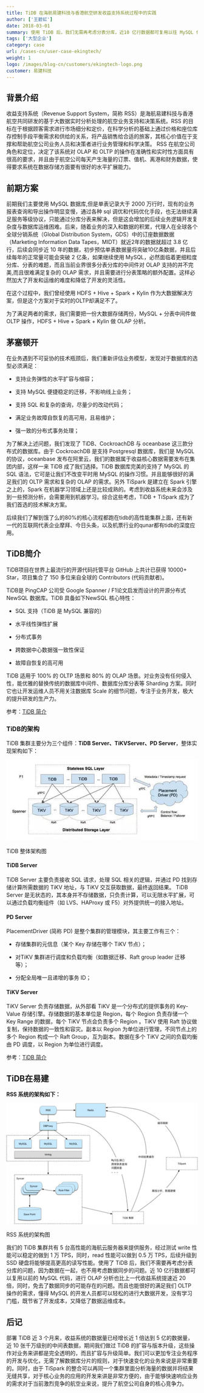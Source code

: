 ```yaml
---
title: TiDB 在海航易建科技与香港航空研发收益支持系统过程中的实践
author: ['王碧虹']
date: 2018-03-01
summary: 使用 TiDB 后，我们无需再考虑分表分库，近10 亿行数据都可复用以往 MySQL 代码，进行 OLAP 分析比上一代收益系统提速近 20 倍，还免去了数据同步可能存在的问题。
tags: ['大型企业']
category: case
url: /cases-cn/user-case-ekingtech/
weight: 1
logo: /images/blog-cn/customers/ekingtech-logo.png
customer: 易建科技
---
```



## 背景介绍

收益支持系统（Revenue Support System，简称 RSS）是海航易建科技与香港航空共同研发的基于大数据实时分析处理的航空业务支持和决策系统。RSS 的目标在于根据顾客需求进行市场细分和定价，在科学分析的基础上通过价格和座位库存控制手段平衡需求和供给的关系，将产品销售给合适的旅客，其核心价值在于支撑和帮助航空公司业务人员和决策者进行业务管理和科学决策。 RSS 在航空公司角色和定位，决定了该系统对 OLAP 和 OLTP 的操作在准确性和实时性方面具有很高的要求，并且由于航空公司每天产生海量的订票、值机、离港和财务数据，使得要求系统在数据存储方面要有很好的水平扩展能力。


## 前期方案

前期我们主要使用 MySQL 数据库,但是单表记录大于 2000 万行时，现有的业务报表查询和导出操作明显变慢，通过各种 sql 调优和代码优化手段，也无法继续满足服务等级协议，只能通过分库分表来解决，但是这会增加的后续业务逻辑开发复杂度与数据库运维困难。后来，随着业务的深入和数据的积累，代理人在全球各个全球分销系统（Global Distribution System，GDS）中的订座数据数据（Marketing Information Data Tapes，MIDT）就近2年的数据就超过 3.8 亿行，后续会同步近 10 年的数据，初步预估单表数据量将突破10亿条数据，并且后续每年的正常量可能会突破 2 亿条，如果继续使用 MySQL，必然面临着更细粒度分库、分表的难题，而且当前业界很多分表分库的中间件对 OLAP 支持的并不完美,而且很难满足复杂的 OLAP 需求，并且需要进行分表策略的额外配置。这样必然加大了开发和运维的难度和降低了开发的灵活性。

在这个过程中，我们曾经使用 HDFS + Hive + Spark + Kylin 作为大数据解决方案，但是这个方案对于实时的OLTP却满足不了。

为了满足两者的需求，我们需要把一份大数据存储两份，MySQL + 分表中间件做 OLTP 操作，HDFS + Hive + Spark + Kylin 做 OLAP 分析。

## 茅塞顿开

在业务遇到不可妥协的技术瓶颈后，我们重新评估业务模型，发现对于数据库的选型必须满足：

* 支持业务弹性的水平扩容与缩容；

* 支持 MySQL 便捷稳定的迁移，不影响线上业务；

* 支持 SQL 和复杂的查询，尽量少的改动代码；

* 满足业务故障自恢复的高可用，且易维护；

* 强一致的分布式事务处理；

为了解决上述问题，我们发现了 TiDB、CockroachDB 与 oceanbase 这三款分布式的数据库。由于 CockroachDB 是支持 Postgresql 数据库，我们是 MySQL 的协议，oceanbase 发布在阿里云，我们的数据属于收益核心数据需要发布在集团内部，这样一来 TiDB 成了我们选择。TiDB 数据库完美的支持了 MySQL 的 SQL 语法，它可是让我们不改变平时用 MySQL 的操作习惯。并且能够很好的满足我们的 OLTP 需求和复杂的 OLAP 的需求。另外 TiSpark 是建立在 Spark 引擎之上的，Spark 在机器学习领域上还是比较成熟的。考虑到收益系统未来会涉及到一些预测分析，会需要用到机器学习。综合这些考虑，TiDB + TiSpark 成为了我们首选的技术解决方案。

后续我们了解到饿了么的80%的核心流程都跑在tidb的高性能集群上面，还有新一代的互联网代表企业摩拜、今日头条，以及机票行业的qunar都有tidb的深度应用。


## TiDB简介

TiDB项目在世界上最流行的开源代码托管平台 GitHub 上共计已获得 10000+ Star，项目集合了 150 多位来自全球的 Contributors (代码贡献者)。

TiDB是 PingCAP 公司受 Google Spanner / F1论文启发而设计的开源分布式 NewSQL 数据库。TiDB 具备如下NewSQL 核心特性：

* SQL 支持（TiDB 是 MySQL 兼容的）

* 水平线性弹性扩展

* 分布式事务

* 跨数据中心数据强一致性保证

* 故障自恢复的高可用

TiDB 适用于 100% 的 OLTP 场景和 80% 的 OLAP 场景。对业务没有任何侵入性，能优雅的替换传统的数据库中间件、数据库分库分表等 Sharding 方案。同时它也让开发运维人员不用关注数据库 Scale 的细节问题，专注于业务开发，极大的提升研发的生产力。

参考：[TiDB 简介](https://pingcap.com/docs-cn/v3.0/overview/)

### TiDB的架构

TiDB 集群主要分为三个组件：**TiDB Server、TiKVServer、PD Server**，整体实现架构如下：

![](media/user-case-ekingtech/1.jpeg)

<div class="caption-center">TiDB 整体架构图</div>

#### TiDB Server

TiDB Server 主要负责接收 SQL 请求，处理 SQL 相关的逻辑，并通过 PD 找到存储计算所需数据的 TiKV 地址，与 TiKV 交互获取数据，最终返回结果。 TiDB Server 是无状态的，其本身并不存储数据，只负责计算，可以无限水平扩展，可以通过负载均衡组件（如 LVS、HAProxy 或 F5）对外提供统一的接入地址。

#### PD Server

PlacementDriver (简称 PD) 是整个集群的管理模块，其主要工作有三个：

* 存储集群的元信息（某个 Key 存储在哪个 TiKV 节点）；

* 对TiKV 集群进行调度和负载均衡（如数据迁移、Raft group leader 迁移等）；

* 分配全局唯一且递增的事务 ID；

#### TiKV Server

TiKV Server 负责存储数据，从外部看 TiKV 是一个分布式的提供事务的 Key-Value 存储引擎。存储数据的基本单位是 Region，每个 Region 负责存储一个 Key Range 的数据，每个 TiKV 节点会负责多个 Region 。TiKV 使用 Raft 协议做复制，保持数据的一致性和容灾。副本以 Region 为单位进行管理，不同节点上的多个 Region 构成一个 Raft Group，互为副本。数据在多个 TiKV 之间的负载均衡由 PD 调度，以 Region 为单位进行调度。

参考：[TiDB 简介](https://pingcap.com/docs-cn/v3.0/overview/)

## TiDB在易建

**RSS 系统的架构如下：**

![](media/user-case-ekingtech/2.jpeg)

<div class="caption-center">RSS 系统的架构图</div>

我们的 TiDB 集群共有 5 台高性能的海航云服务器来提供服务，经过测试 write 性能可以稳定的做到 1 万 TPS，同时，read 性能可以做到 0.5 万 TPS，后续升级到 SSD 硬盘将能够提高更高的读写性能。使用了 TiDB 后，我们不需要再考虑分表分库的问题，因为数据在一起，也不用考虑数据同步的问题。近 10 亿行数据都可以复用以前的 MySQL 代码，进行 OLAP 分析也比上一代收益系统提速近 20 倍，同时，免去了数据同步的可能存在的问题。而且也能很好的满足我们 OLTP 操作的需求，懂得 MySQL 的开发人员都可以轻松的进行大数据开发，没有学习门槛，既节省了开发成本，又降低了数据运维成本。


## 后记

部署 TiDB 近 3 个月来，收益系统的数据量已经增长近 1 倍达到 5 亿的数据量，近 10 张千万级别的中间表数据，期间我们做过 TiDB 的扩容与版本升级，这些操作对业务来讲都是完全透明的，而且扩容与升级简单。我们可以更加专注业务程序的开发与优化，无需了解数据库分片的规则，对于快速变化的业务来说是非常重要的。同时，由于 TiSpark 的整合可以再同一个集群里面分析海量的数据并将结果无缝共享，对于核心业务的应用的开发来讲是非常方便的，由于能够快速响应业务的需求对于当前激烈竞争的航空业来说，提升了航空公司自身的核心竞争力。

